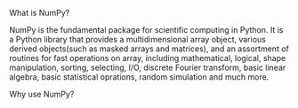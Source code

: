 What is NumPy?

NumPy is the fundamental package for scientific computing in Python. It is a Python library that provides a multidimensional array object, various derived objects(such as masked arrays and matrices), and an assortment of routines for fast operations on array, including mathematical, logical, shape manipulation, sorting, selecting, I/O, discrete Fourier transform, basic linear algebra, basic statistical oprations, random simulation and much more. 

Why use NumPy?

